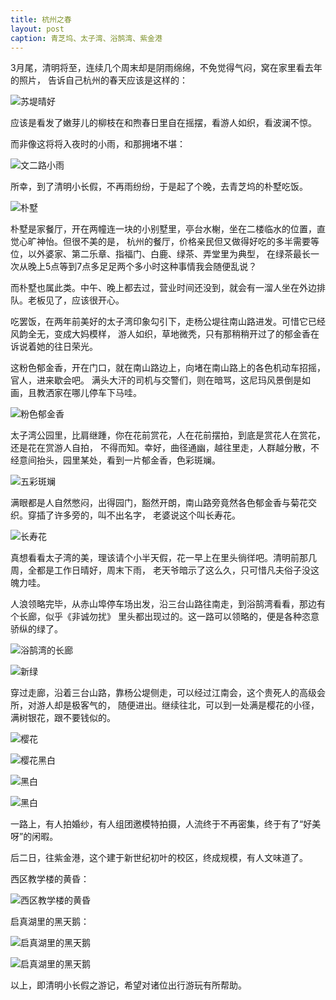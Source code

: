 ```yaml
---
title: 杭州之春
layout: post
caption: 青芝坞、太子湾、浴鹄湾、紫金港
---
```


3月尾，清明将至，连续几个周末却是阴雨绵绵，不免觉得气闷，窝在家里看去年的照片，
告诉自己杭州的春天应该是这样的：

![苏堤晴好](/assets/img/2013-hangzhou-spring/1.jpg)

应该是看发了嫩芽儿的柳枝在和煦春日里自在摇摆，看游人如织，看波澜不惊。

而非像这将将入夜时的小雨，和那拥堵不堪：

![文二路小雨](/assets/img/2013-hangzhou-spring/3.jpg)

所幸，到了清明小长假，不再雨纷纷，于是起了个晚，去青芝坞的朴墅吃饭。

![朴墅](/assets/img/2013-hangzhou-spring/2.jpg)

朴墅是家餐厅，开在两幢连一块的小别墅里，亭台水榭，坐在二楼临水的位置，直觉心旷神怡。但很不美的是，
杭州的餐厅，价格亲民但又做得好吃的多半需要等位，以外婆家、第二乐章、指福门、白鹿、绿茶、弄堂里为典型，
在绿茶最长一次从晚上5点等到7点多足足两个多小时这种事情我会随便乱说？

而朴墅也属此类。中午、晚上都去过，营业时间还没到，就会有一溜人坐在外边排队。老板见了，应该很开心。

吃罢饭，在两年前美好的太子湾印象勾引下，走杨公堤往南山路进发。可惜它已经风韵全无，变成大妈模样，
游人如织，草地微秃，只有那稍稍开过了的郁金香在诉说着她的往日荣光。

这粉色郁金香，开在门口，就在南山路边上，向堵在南山路上的各色机动车招摇，官人，进来歇会吧。
满头大汗的司机与交警们，则在暗骂，这尼玛风景倒是如画，且教洒家在哪儿停车下马哇。

![粉色郁金香](/assets/img/2013-hangzhou-spring/4.jpg)

太子湾公园里，比肩继踵，你在花前赏花，人在花前摆拍，到底是赏花人在赏花，还是花在赏游人自拍，
不得而知。幸好，曲径通幽，越往里走，人群越分散，不经意间抬头，园里某处，看到一片郁金香，色彩斑斓。

![五彩斑斓](/assets/img/2013-hangzhou-spring/5.jpg)

满眼都是人自然憋闷，出得园门，豁然开朗，南山路旁竟然各色郁金香与菊花交织。穿插了许多旁的，叫不出名字，
老婆说这个叫长寿花。

![长寿花](/assets/img/2013-hangzhou-spring/6.jpg)

真想看看太子湾的美，理该请个小半天假，花一早上在里头徜徉吧。清明前那几周，全都是工作日晴好，周末下雨，
老天爷暗示了这么久，只可惜凡夫俗子没这魄力哇。

人浪领略完毕，从赤山埠停车场出发，沿三台山路往南走，到浴鹄湾看看，那边有个长廊，似乎《非诚勿扰》
里头都出现过的。这一路可以领略的，便是各种恣意骄纵的绿了。

![浴鹄湾的长廊](/assets/img/2013-hangzhou-spring/7.jpg)

![新绿](/assets/img/2013-hangzhou-spring/8.jpg)

穿过走廊，沿着三台山路，靠杨公堤侧走，可以经过江南会，这个贵死人的高级会所，对游人却是极客气的，
随便进出。继续往北，可以到一处满是樱花的小径，满树银花，跟不要钱似的。

![樱花](/assets/img/2013-hangzhou-spring/9.jpg)

![樱花黑白](/assets/img/2013-hangzhou-spring/10.jpg)

![黑白](/assets/img/2013-hangzhou-spring/11.jpg)

![黑白](/assets/img/2013-hangzhou-spring/12.jpg)

一路上，有人拍婚纱，有人组团邀模特拍摄，人流终于不再密集，终于有了“好美呀”的闲暇。

后二日，往紫金港，这个建于新世纪初叶的校区，终成规模，有人文味道了。

西区教学楼的黄昏：

![西区教学楼的黄昏](/assets/img/2013-hangzhou-spring/13.jpg)

启真湖里的黑天鹅：

![启真湖里的黑天鹅](/assets/img/2013-hangzhou-spring/14.jpg)

![启真湖里的黑天鹅](/assets/img/2013-hangzhou-spring/15.jpg)

以上，即清明小长假之游记，希望对诸位出行游玩有所帮助。
